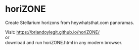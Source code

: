 # horiZONE  

Create Stellarium horizons from heywhatsthat.com panoramas.  
  
Visit: https://briandoylegit.github.io/horiZONE/  
or    
download and run horiZONE.html in any modern browser.
